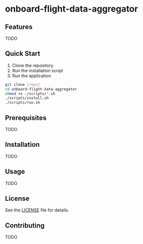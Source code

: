 onboard-flight-data-aggregator
==============================

Features
--------

TODO

Quick Start
-----------

1. Clone the repository
2. Run the installation script
3. Run the application

```bash
git clone [repo]
cd onboard-flight-data-aggregator
chmod +x ./scripts/*.sh
./scripts/install.sh
./scripts/run.sh
```

Prerequisites
-------------

TODO

Installation
------------

TODO

Usage
-----

TODO

License
-------

See the [LICENSE](docs/LICENSE.md) file for details.

Contributing
------------

TODO